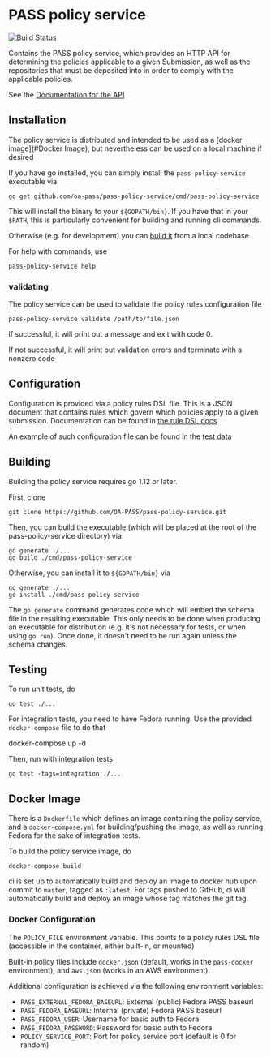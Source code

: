 # PASS policy service

[![Build Status](https://travis-ci.com/OA-PASS/pass-policy-service.svg?branch=master)](https://travis-ci.com/OA-PASS/pass-policy-service)

Contains the PASS policy service, which provides an HTTP API for determining the policies applicable to a given Submission, as well as the repositories that must be deposited into in order to comply with the applicable policies.

See the [Documentation for the API](src/main/java/org/eclipse/pass/policy/services/README.md)

## Installation

The policy service is distributed and intended to be used as a [docker image](#Docker Image), but nevertheless can be used on a local machine if desired

If you have go installed, you can simply install the `pass-policy-service` executable via

    go get github.com/oa-pass/pass-policy-service/cmd/pass-policy-service

 This will install the binary to your `${GOPATH/bin}`.  If you have that in your `$PATH`, this is particularly convenient for building and running cli commands.

Otherwise (e.g. for development) you can [build it](#building) from a local codebase

For help with commands, use

    pass-policy-service help

### validating

The policy service can be used to validate the policy rules configuration file

    pass-policy-service validate /path/to/file.json

If successful, it will print out a message and exit with code 0.  

If not successful, it will print out validation errors and terminate with a nonzero code

## Configuration

Configuration is provided via a policy rules DSL file.  This is a JSON document that contains rules which govern which policies apply to a given
submission.  Documentation can be found in [the rule DSL docs](rule/README.md)

An example of such configuration file can be found in the [test data](rule/testdata/good.json)

## Building

Building the policy service requires go 1.12 or later.

First, clone

    git clone https://github.com/OA-PASS/pass-policy-service.git

Then, you can build the executable (which will be placed at the root of the pass-policy-service directory) via

    go generate ./...
    go build ./cmd/pass-policy-service

Otherwise, you can install it to `${GOPATH/bin}` via

    go generate ./...
    go install ./cmd/pass-policy-service

The `go generate` command generates code which will embed the schema file in the resulting executable.  This only needs to be done
when producing an executable for distribution (e.g. it's not necessary for tests, or when using `go run`).  Once done, it doesn't need
to be run again unless the schema changes.

## Testing

To run unit tests, do

    go test ./...

For integration tests, you need to have Fedora running.  Use the provided `docker-compose` file to do that

   docker-compose up -d

Then, run with integration tests

    go test -tags=integration ./...

## Docker Image

There is a `Dockerfile` which defines an image containing the policy service, and a `docker-compose.yml` for building/pushing the image, as well
as running Fedora for the sake of integration tests.

To build the policy service image, do

    docker-compose build

ci is set up to automatically build and deploy an image to docker hub upon commit to `master`, tagged as `:latest`.  For tags pushed to GitHub, ci will automatically build and
deploy an image whose tag matches the git tag.

### Docker Configuration

The `POLICY_FILE` environment variable.  This points to a policy rules DSL file (accessible in the container, either built-in, or mounted)

Built-in policy files include `docker.json` (default, works in the `pass-docker` environment), and `aws.json` (works in an AWS environment).

Additional configuration is achieved via the following environment variables:

* `PASS_EXTERNAL_FEDORA_BASEURL`: External (public) Fedora PASS baseurl
* `PASS_FEDORA_BASEURL`: Internal (private) Fedora PASS baseurl
* `PASS_FEDORA_USER`: Username for basic auth to Fedora
* `PASS_FEDORA_PASSWORD`: Password for basic auth to Fedora
* `POLICY_SERVICE_PORT`: Port for policy service port (default is 0 for random)
